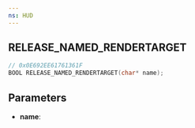 ```yaml
---
ns: HUD
---
```

## RELEASE_NAMED_RENDERTARGET

```c
// 0x0E692EE61761361F
BOOL RELEASE_NAMED_RENDERTARGET(char* name);
```

## Parameters
* **name**:
